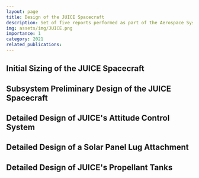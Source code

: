 ```yaml
---
layout: page
title: Design of the JUICE Spacecraft
description: Set of five reports performed as part of the Aerospace System Design course of the TU Delft.
img: assets/img/JUICE.png
importance: 1
category: 2021
related_publications:
---
```


<h2> Initial Sizing of the JUICE Spacecraft </h2>

<object data="{{ site.url }}{{ site.baseurl }}/assets/pdf/B11_WP1.pdf" width="353" height="500" type="application/pdf"></object>

<h2>Subsystem Preliminary Design of the JUICE Spacecraft</h2>

<object data="{{ site.url }}{{ site.baseurl }}/assets/pdf/B11_WP2.pdf" width="353" height="500" type="application/pdf"></object>

<h2>Detailed Design of JUICE's Attitude Control System </h2>

<object data="{{ site.url }}{{ site.baseurl }}/assets/pdf/B11_WP3.pdf" width="353" height="500" type="application/pdf"></object>

<h2> Detailed Design of a Solar Panel Lug Attachment </h2>

<object data="{{ site.url }}{{ site.baseurl }}/assets/pdf/B11_WP4.pdf" width="353" height="500" type="application/pdf"></object>

<h2> Detailed Design of JUICE's Propellant Tanks</h2>

<object data="{{ site.url }}{{ site.baseurl }}/assets/pdf/B11_WP5.pdf" width="353" height="500" type="application/pdf"></object>
